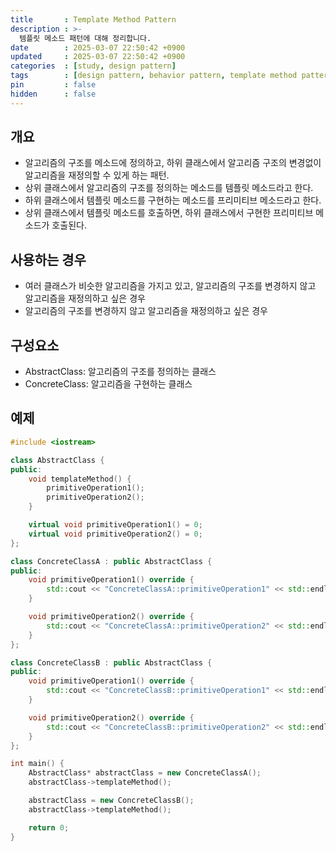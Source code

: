 ```yaml
---
title       : Template Method Pattern
description : >-
  템플릿 메소드 패턴에 대해 정리합니다.
date        : 2025-03-07 22:50:42 +0900
updated     : 2025-03-07 22:50:42 +0900
categories  : [study, design pattern]
tags        : [design pattern, behavior pattern, template method pattern]
pin         : false
hidden      : false
---
```


## 개요
- 알고리즘의 구조를 메소드에 정의하고, 하위 클래스에서 알고리즘 구조의 변경없이 알고리즘을 재정의할 수 있게 하는 패턴.
- 상위 클래스에서 알고리즘의 구조를 정의하는 메소드를 템플릿 메소드라고 한다.
- 하위 클래스에서 템플릿 메소드를 구현하는 메소드를 프리미티브 메소드라고 한다.
- 상위 클래스에서 템플릿 메소드를 호출하면, 하위 클래스에서 구현한 프리미티브 메소드가 호출된다.

## 사용하는 경우
- 여러 클래스가 비슷한 알고리즘을 가지고 있고, 알고리즘의 구조를 변경하지 않고 알고리즘을 재정의하고 싶은 경우
- 알고리즘의 구조를 변경하지 않고 알고리즘을 재정의하고 싶은 경우

## 구성요소
- AbstractClass: 알고리즘의 구조를 정의하는 클래스
- ConcreteClass: 알고리즘을 구현하는 클래스

## 예제
```cpp
#include <iostream>

class AbstractClass {
public:
    void templateMethod() {
        primitiveOperation1();
        primitiveOperation2();
    }

    virtual void primitiveOperation1() = 0;
    virtual void primitiveOperation2() = 0;
};

class ConcreteClassA : public AbstractClass {
public:
    void primitiveOperation1() override {
        std::cout << "ConcreteClassA::primitiveOperation1" << std::endl;
    }

    void primitiveOperation2() override {
        std::cout << "ConcreteClassA::primitiveOperation2" << std::endl;
    }
};

class ConcreteClassB : public AbstractClass {
public:
    void primitiveOperation1() override {
        std::cout << "ConcreteClassB::primitiveOperation1" << std::endl;
    }

    void primitiveOperation2() override {
        std::cout << "ConcreteClassB::primitiveOperation2" << std::endl;
    }
};

int main() {
    AbstractClass* abstractClass = new ConcreteClassA();
    abstractClass->templateMethod();

    abstractClass = new ConcreteClassB();
    abstractClass->templateMethod();

    return 0;
}
```


